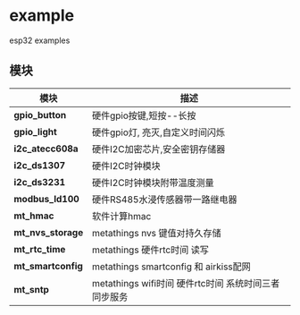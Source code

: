 # example

esp32 examples

## 模块

| 模块              | 描述                                                                     |
|-------------------|-------------------------------------------------------------------------|
| **gpio_button**   | 硬件gpio按键,短按--长按                                                  |
| **gpio_light**    | 硬件gpio灯, 亮灭,自定义时间闪烁                                           |
| **i2c_atecc608a** | 硬件I2C加密芯片,安全密钥存储器                                            |
| **i2c_ds1307**    | 硬件I2C时钟模块                                                          |
| **i2c_ds3231**    | 硬件I2C时钟模块附带温度测量                                               |
| **modbus_ld100**  | 硬件RS485水浸传感器带一路继电器                                           |
| **mt_hmac**       | 软件计算hmac                                                            |
| **mt_nvs_storage**| metathings nvs 键值对持久存储                                            |
| **mt_rtc_time**   | metathings 硬件rtc时间 读写                                              |
| **mt_smartconfig**| metathings smartconfig 和 airkiss配网                                   |
| **mt_sntp**       | metathings wifi时间 硬件rtc时间 系统时间三者同步服务                       |